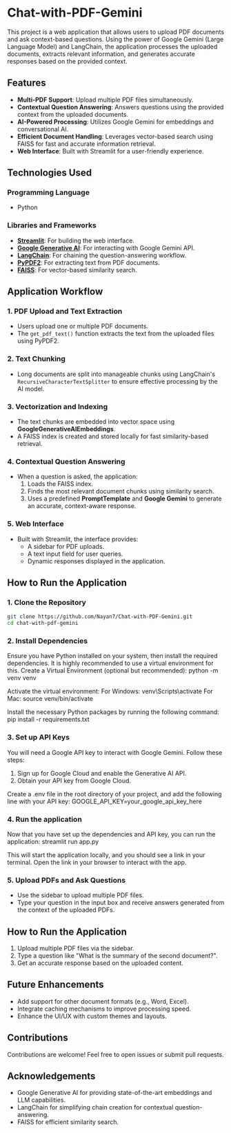 # **Chat-with-PDF-Gemini**
This project is a web application that allows users to upload PDF documents and ask context-based questions. Using the power of Google Gemini (Large Language Model) and LangChain, the application processes the uploaded documents, extracts relevant information, and generates accurate responses based on the provided context.

## **Features**
- **Multi-PDF Support**: Upload multiple PDF files simultaneously.
- **Contextual Question Answering**: Answers questions using the provided context from the uploaded documents.
- **AI-Powered Processing**: Utilizes Google Gemini for embeddings and conversational AI.
- **Efficient Document Handling**: Leverages vector-based search using FAISS for fast and accurate information retrieval.
- **Web Interface**: Built with Streamlit for a user-friendly experience.

## **Technologies Used**
### **Programming Language**
- Python

### **Libraries and Frameworks**
- **[Streamlit](https://streamlit.io/)**: For building the web interface.
- **[Google Generative AI](https://developers.generativeai.google/)**: For interacting with Google Gemini API.
- **[LangChain](https://docs.langchain.com/)**: For chaining the question-answering workflow.
- **[PyPDF2](https://pypi.org/project/PyPDF2/)**: For extracting text from PDF documents.
- **[FAISS](https://github.com/facebookresearch/faiss)**: For vector-based similarity search.

## **Application Workflow**

### 1. **PDF Upload and Text Extraction**
   - Users upload one or multiple PDF documents.
   - The `get_pdf_text()` function extracts the text from the uploaded files using PyPDF2.

### 2. **Text Chunking**
   - Long documents are split into manageable chunks using LangChain's `RecursiveCharacterTextSplitter` to ensure effective processing by the AI model.

### 3. **Vectorization and Indexing**
   - The text chunks are embedded into vector space using **GoogleGenerativeAIEmbeddings**.
   - A FAISS index is created and stored locally for fast similarity-based retrieval.

### 4. **Contextual Question Answering**
   - When a question is asked, the application:
     1. Loads the FAISS index.
     2. Finds the most relevant document chunks using similarity search.
     3. Uses a predefined **PromptTemplate** and **Google Gemini** to generate an accurate, context-aware response.

### 5. **Web Interface**
   - Built with Streamlit, the interface provides:
     - A sidebar for PDF uploads.
     - A text input field for user queries.
     - Dynamic responses displayed in the application.

## **How to Run the Application**

### **1. Clone the Repository**
```bash
git clone https://github.com/Nayan7/Chat-with-PDF-Gemini.git
cd chat-with-pdf-gemini
```

### **2. Install Dependencies**
Ensure you have Python installed on your system, then install the required dependencies. It is highly recommended to use a virtual environment for this.
Create a Virtual Environment (optional but recommended):
python -m venv venv

Activate the virtual environment:
For Windows:
venv\Scripts\activate
For Mac:
source venv/bin/activate

Install the necessary Python packages by running the following command:
pip install -r requirements.txt

### **3. Set up API Keys**
You will need a Google API key to interact with Google Gemini. Follow these steps:

1) Sign up for Google Cloud and enable the Generative AI API.
2) Obtain your API key from Google Cloud.

Create a .env file in the root directory of your project, and add the following line with your API key:
GOOGLE_API_KEY=your_google_api_key_here

### **4. Run the application**
Now that you have set up the dependencies and API key, you can run the application:
streamlit run app.py

This will start the application locally, and you should see a link in your terminal. Open the link in your browser to interact with the app.

### **5. Upload PDFs and Ask Questions**
- Use the sidebar to upload multiple PDF files.
- Type your question in the input box and receive answers generated from the context of the uploaded PDFs.

## **How to Run the Application**
1) Upload multiple PDF files via the sidebar.
2) Type a question like "What is the summary of the second document?".
3) Get an accurate response based on the uploaded content.

## **Future Enhancements**
- Add support for other document formats (e.g., Word, Excel).
- Integrate caching mechanisms to improve processing speed.
- Enhance the UI/UX with custom themes and layouts.

## **Contributions**
Contributions are welcome! Feel free to open issues or submit pull requests.

## **Acknowledgements**
- Google Generative AI for providing state-of-the-art embeddings and LLM capabilities.
- LangChain for simplifying chain creation for contextual question-answering.
- FAISS for efficient similarity search.
